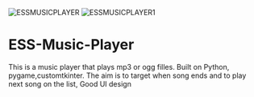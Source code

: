 ![ESSMUSICPLAYER](https://user-images.githubusercontent.com/74295809/203073801-2b52f0f7-25e6-4246-a7df-90bc76bba233.png)
![ESSMUSICPLAYER1](https://user-images.githubusercontent.com/74295809/203073814-66c883c6-3632-4c09-9d88-a3c58b23dfbb.png)
# ESS-Music-Player
This is a music player that plays mp3 or ogg filles. Built on Python, pygame,customtkinter. The aim is to target when song ends and to play next song on the list, Good UI design
